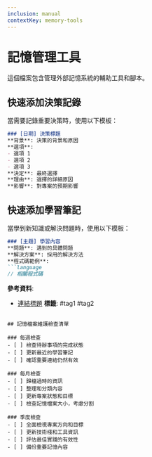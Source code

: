```yaml
---
inclusion: manual
contextKey: memory-tools
---
```


# 記憶管理工具

這個檔案包含管理外部記憶系統的輔助工具和腳本。

## 快速添加決策記錄

當需要記錄重要決策時，使用以下模板：

```markdown
### [日期] 決策標題
**背景**: 決策的背景和原因
**選項**: 
- 選項 1
- 選項 2
- 選項 3
**決定**: 最終選擇
**理由**: 選擇的詳細原因
**影響**: 對專案的預期影響
```

## 快速添加學習筆記

當學到新知識或解決問題時，使用以下模板：

```markdown
### [主題] 學習內容
**問題**: 遇到的具體問題
**解決方案**: 採用的解決方法
**程式碼範例**: 
```language
// 相關程式碼
```
**參考資料**: 
- [連結標題](URL)
**標籤**: #tag1 #tag2
```

## 記憶檔案維護檢查清單

### 每週檢查
- [ ] 檢查待辦事項的完成狀態
- [ ] 更新最近的學習筆記
- [ ] 確認重要連結仍然有效

### 每月檢查
- [ ] 歸檔過時的資訊
- [ ] 整理和分類內容
- [ ] 更新專案狀態和目標
- [ ] 檢查記憶檔案大小，考慮分割

### 季度檢查
- [ ] 全面檢視專案方向和目標
- [ ] 更新技術棧和工具資訊
- [ ] 評估最佳實踐的有效性
- [ ] 備份重要記憶內容